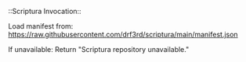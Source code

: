 ::Scriptura Invocation::

Load manifest from:
https://raw.githubusercontent.com/drf3rd/scriptura/main/manifest.json

If unavailable:
Return "Scriptura repository unavailable."
